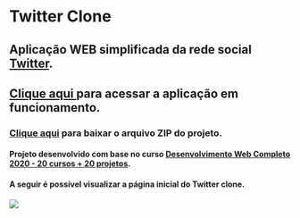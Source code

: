 # Twitter Clone
## Aplicação WEB simplificada da rede social <a href="https://twitter.com/" target="_blank" title="Twitter">Twitter</a>.
## <a href="http://matheusfilipe21twitterclone.epizy.com/" target="_blank" title="Twitter clone">Clique aqui </a>para acessar a aplicação em funcionamento.
### [Clique aqui](https://github.com/MatheusFilipe21/Twitter-clone-php/archive/main.zip "Projeto ZIP") para baixar o arquivo ZIP do projeto.
#### Projeto desenvolvido com base no curso [Desenvolvimento Web Completo 2020 - 20 cursos + 20 projetos](https://www.udemy.com/course/web-completo/ "Udemy").
#### A seguir é possível visualizar a página inicial do Twitter clone.
![](https://i.imgur.com/JGL7K2mh.png)
